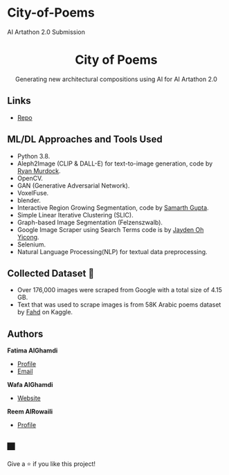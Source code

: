 # City-of-Poems
AI Artathon 2.0 Submission

<h1 align="center">City of Poems</h1>

<p align="center">Generating new architectural compositions using AI for AI Artathon 2.0</p>

## Links

- [Repo](https://github.com/Fatima-Gh/City-of-Poems/ "City of Poems Repo")


## ML/DL Approaches and Tools Used

- Python 3.8.
- Aleph2Image (CLIP & DALL-E) for text-to-image generation, code by [Ryan Murdock](https://twitter.com/advadnoun).
- OpenCV.
- GAN (Generative Adversarial Network).
- VoxelFuse.
- blender.
- Interactive Region Growing Segmentation, code by [Samarth Gupta](https://github.com/SamarthGupta93/Interactive-Region-Growing-Segmentation).
- Simple Linear Iterative Clustering (SLIC).
- Graph-based Image Segmentation (Felzenszwalb).
- Google Image Scraper using Search Terms code is by [Jayden Oh Yicong](https://github.com/ohyicong/Google-Image-Scraper).
- Selenium.
- Natural Language Processing(NLP) for textual data preprocessing. 


## Collected Dataset 📜
- Over 176,000 images were scraped from Google with a total size of 4.15 GB.
- Text that was used to scrape images is from 58K Arabic poems dataset by [Fahd](https://www.kaggle.com/fahd09/arabic-poetry-dataset-478-2017) on Kaggle.

## Authors

**Fatima AlGhamdi**

- [Profile](https://github.com/Fatima-Gh "Fatima AlGhamdi")
- [Email](mailto:rohitjain19060@gmail.com?subject=Hi "Hi!")

**Wafa AlGhamdi**

- [Website](https://www.wafarchi.com/ "Welcome")

**Reem AlRowaili**

- [Profile](https://github.com/Reemr "Reem AlRowaili")


## 🎆 

Give a ⭐️ if you like this project!
